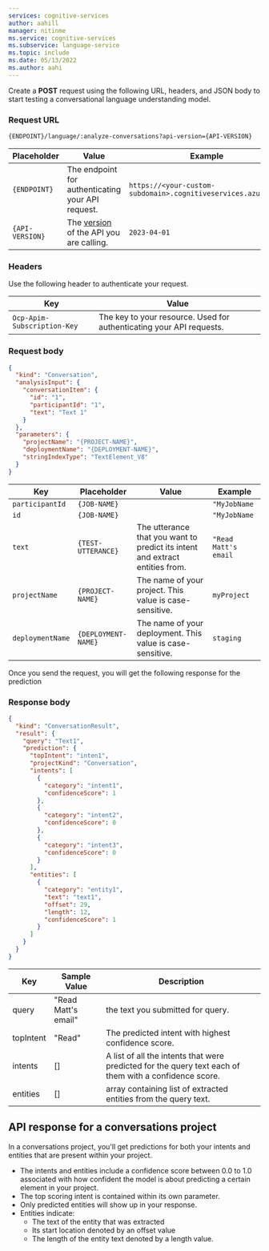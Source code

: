 ```yaml
---
services: cognitive-services
author: aahill
manager: nitinme
ms.service: cognitive-services
ms.subservice: language-service
ms.topic: include
ms.date: 05/13/2022
ms.author: aahi
---
```


Create a **POST** request using the following URL, headers, and JSON body to start testing a conversational language understanding model.


### Request URL

```rest
{ENDPOINT}/language/:analyze-conversations?api-version={API-VERSION}
```

|Placeholder  |Value  | Example |
|---------|---------|---------|
|`{ENDPOINT}`     | The endpoint for authenticating your API request.   | `https://<your-custom-subdomain>.cognitiveservices.azure.com` |
|`{API-VERSION}`     | The [version](../../../concepts/model-lifecycle.md#api-versions) of the API you are calling. | `2023-04-01` |


### Headers

Use the following header to authenticate your request. 

|Key|Value|
|--|--|
|`Ocp-Apim-Subscription-Key`| The key to your resource. Used for authenticating your API requests.|

### Request body

```json
{
  "kind": "Conversation",
  "analysisInput": {
    "conversationItem": {
      "id": "1",
      "participantId": "1",
      "text": "Text 1"
    }
  },
  "parameters": {
    "projectName": "{PROJECT-NAME}",
    "deploymentName": "{DEPLOYMENT-NAME}",
    "stringIndexType": "TextElement_V8"
  }
}
```


|Key  |Placeholder  |Value  | Example |
|---------|---------|----------|--|
| `participantId` | `{JOB-NAME}` |  | `"MyJobName` |
| `id` | `{JOB-NAME}` |  | `"MyJobName` |
| `text` | `{TEST-UTTERANCE}` | The utterance that you want to predict its intent and extract entities from. | `"Read Matt's email` |
| `projectName` | `{PROJECT-NAME}` | The name of your project. This value is case-sensitive.   | `myProject` |
| `deploymentName` | `{DEPLOYMENT-NAME}` | The name of your deployment. This value is case-sensitive.  | `staging` |

Once you send the request, you will get the following response for the prediction

### Response body

```json
{
  "kind": "ConversationResult",
  "result": {
    "query": "Text1",
    "prediction": {
      "topIntent": "inten1",
      "projectKind": "Conversation",
      "intents": [
        {
          "category": "intent1",
          "confidenceScore": 1
        },
        {
          "category": "intent2",
          "confidenceScore": 0
        },
        {
          "category": "intent3",
          "confidenceScore": 0
        }
      ],
      "entities": [
        {
          "category": "entity1",
          "text": "text1",
          "offset": 29,
          "length": 12,
          "confidenceScore": 1
        }
      ]
    }
  }
}
```

|Key|Sample Value|Description|
|--|--|--|
|query|"Read Matt's email"|the text you submitted for query.|
|topIntent|"Read"|The predicted intent with highest confidence score.|
|intents|[]| A list of all the intents that were predicted for the query text each of them with a confidence score.|
|entities|[]| array containing list of extracted entities from the query text.|


## API response for a conversations project

In a conversations project, you'll get predictions for both your intents and entities that are present within your project. 
* The intents and entities include a confidence score between 0.0 to 1.0 associated with how confident the model is about predicting a certain element in your project. 
* The top scoring intent is contained within its own parameter.
* Only predicted entities will show up in your response.
* Entities indicate:
    * The text of the entity that was extracted
    * Its start location denoted by an offset value
    * The length of the entity text denoted by a length value.
